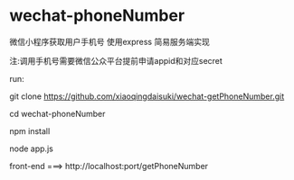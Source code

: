 # wechat-phoneNumber
微信小程序获取用户手机号 使用express 简易服务端实现

注:调用手机号需要微信公众平台提前申请appid和对应secret

run:

git clone https://github.com/xiaoqingdaisuki/wechat-getPhoneNumber.git

cd wechat-phoneNumber

npm install

node app.js

front-end ===> http://localhost:port/getPhoneNumber
